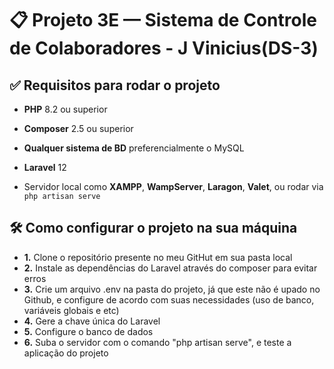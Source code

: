 # 📋 Projeto 3E — Sistema de Controle de Colaboradores - J Vinicius(DS-3)

## ✅ Requisitos para rodar o projeto

- **PHP** 8.2 ou superior  
- **Composer** 2.5 ou superior  
- **Qualquer sistema de BD** preferencialmente o MySQL 
- **Laravel** 12  

- Servidor local como **XAMPP**, **WampServer**, **Laragon**, **Valet**, ou rodar via `php artisan serve`

## 🛠️ Como configurar o projeto na sua máquina

- **1.** Clone o repositório presente no meu GitHut em sua pasta local
- **2.** Instale as dependências do Laravel através do composer para evitar erros
- **3.** Crie um arquivo .env na pasta do projeto, já que este não é upado no Github, e configure de acordo com suas necessidades (uso de banco, variáveis globais e etc)
- **4.** Gere a chave única do Laravel
- **5.** Configure o banco de dados
- **6.** Suba o servidor com o comando "php artisan serve", e teste a aplicação do projeto